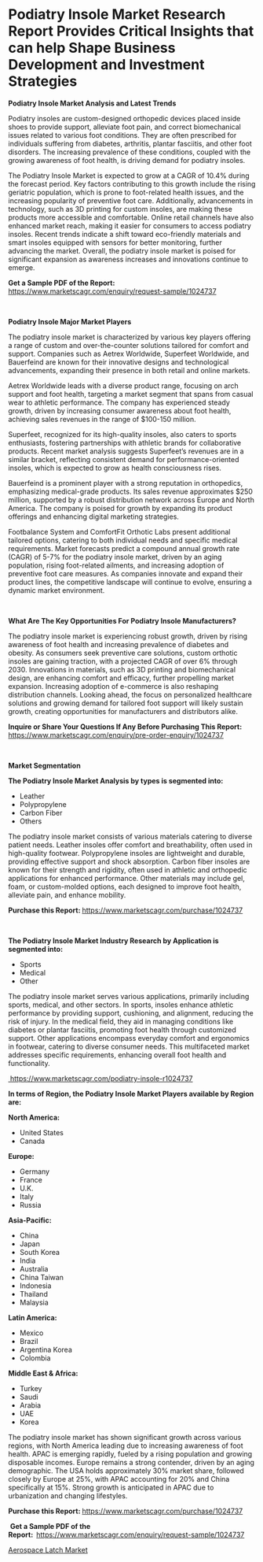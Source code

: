 <p><h1>Podiatry Insole Market Research Report Provides Critical Insights that can help Shape Business Development and Investment Strategies</h1></p><p><strong>Podiatry Insole Market Analysis and Latest Trends</strong></p>
<p><p>Podiatry insoles are custom-designed orthopedic devices placed inside shoes to provide support, alleviate foot pain, and correct biomechanical issues related to various foot conditions. They are often prescribed for individuals suffering from diabetes, arthritis, plantar fasciitis, and other foot disorders. The increasing prevalence of these conditions, coupled with the growing awareness of foot health, is driving demand for podiatry insoles.</p><p>The Podiatry Insole Market is expected to grow at a CAGR of 10.4% during the forecast period. Key factors contributing to this growth include the rising geriatric population, which is prone to foot-related health issues, and the increasing popularity of preventive foot care. Additionally, advancements in technology, such as 3D printing for custom insoles, are making these products more accessible and comfortable. Online retail channels have also enhanced market reach, making it easier for consumers to access podiatry insoles. Recent trends indicate a shift toward eco-friendly materials and smart insoles equipped with sensors for better monitoring, further advancing the market. Overall, the podiatry insole market is poised for significant expansion as awareness increases and innovations continue to emerge.</p></p>
<p><strong>Get a Sample PDF of the Report:&nbsp;</strong> <a href="https://www.marketscagr.com/enquiry/request-sample/1024737?utm_campaign=1944&utm_medium=2&utm_source=Github&utm_content=ia&utm_term=06032025&utm_id=podiatry-insole">https://www.marketscagr.com/enquiry/request-sample/1024737</a></p>
<p>&nbsp;</p>
<p><strong>Podiatry Insole Major Market Players</strong></p>
<p><p>The podiatry insole market is characterized by various key players offering a range of custom and over-the-counter solutions tailored for comfort and support. Companies such as Aetrex Worldwide, Superfeet Worldwide, and Bauerfeind are known for their innovative designs and technological advancements, expanding their presence in both retail and online markets. </p><p>Aetrex Worldwide leads with a diverse product range, focusing on arch support and foot health, targeting a market segment that spans from casual wear to athletic performance. The company has experienced steady growth, driven by increasing consumer awareness about foot health, achieving sales revenues in the range of $100-150 million.</p><p>Superfeet, recognized for its high-quality insoles, also caters to sports enthusiasts, fostering partnerships with athletic brands for collaborative products. Recent market analysis suggests Superfeet’s revenues are in a similar bracket, reflecting consistent demand for performance-oriented insoles, which is expected to grow as health consciousness rises.</p><p>Bauerfeind is a prominent player with a strong reputation in orthopedics, emphasizing medical-grade products. Its sales revenue approximates $250 million, supported by a robust distribution network across Europe and North America. The company is poised for growth by expanding its product offerings and enhancing digital marketing strategies.</p><p>Footbalance System and ComfortFit Orthotic Labs present additional tailored options, catering to both individual needs and specific medical requirements. Market forecasts predict a compound annual growth rate (CAGR) of 5-7% for the podiatry insole market, driven by an aging population, rising foot-related ailments, and increasing adoption of preventive foot care measures. As companies innovate and expand their product lines, the competitive landscape will continue to evolve, ensuring a dynamic market environment.</p></p>
<p>&nbsp;</p>
<p><strong>What Are The Key Opportunities For Podiatry Insole Manufacturers?</strong></p>
<p><p>The podiatry insole market is experiencing robust growth, driven by rising awareness of foot health and increasing prevalence of diabetes and obesity. As consumers seek preventive care solutions, custom orthotic insoles are gaining traction, with a projected CAGR of over 6% through 2030. Innovations in materials, such as 3D printing and biomechanical design, are enhancing comfort and efficacy, further propelling market expansion. Increasing adoption of e-commerce is also reshaping distribution channels. Looking ahead, the focus on personalized healthcare solutions and growing demand for tailored foot support will likely sustain growth, creating opportunities for manufacturers and distributors alike.</p></p>
<p><strong>Inquire or Share Your Questions If Any Before Purchasing This Report:</strong> <a href="https://www.marketscagr.com/enquiry/pre-order-enquiry/1024737?utm_campaign=1944&utm_medium=2&utm_source=Github&utm_content=ia&utm_term=06032025&utm_id=podiatry-insole">https://www.marketscagr.com/enquiry/pre-order-enquiry/1024737</a></p>
<p>&nbsp;</p>
<p><strong>Market Segmentation</strong></p>
<p><strong>The Podiatry Insole Market Analysis by types is segmented into:</strong></p>
<p><ul><li>Leather</li><li>Polypropylene</li><li>Carbon Fiber</li><li>Others</li></ul></p>
<p><p>The podiatry insole market consists of various materials catering to diverse patient needs. Leather insoles offer comfort and breathability, often used in high-quality footwear. Polypropylene insoles are lightweight and durable, providing effective support and shock absorption. Carbon fiber insoles are known for their strength and rigidity, often used in athletic and orthopedic applications for enhanced performance. Other materials may include gel, foam, or custom-molded options, each designed to improve foot health, alleviate pain, and enhance mobility.</p></p>
<p><strong>Purchase this Report:&nbsp;</strong><a href="https://www.marketscagr.com/purchase/1024737?utm_campaign=1944&utm_medium=2&utm_source=Github&utm_content=ia&utm_term=06032025&utm_id=podiatry-insole">https://www.marketscagr.com/purchase/1024737</a></p>
<p>&nbsp;</p>
<p><strong>The Podiatry Insole Market Industry Research by Application is segmented into:</strong></p>
<p><ul><li>Sports</li><li>Medical</li><li>Other</li></ul></p>
<p><p>The podiatry insole market serves various applications, primarily including sports, medical, and other sectors. In sports, insoles enhance athletic performance by providing support, cushioning, and alignment, reducing the risk of injury. In the medical field, they aid in managing conditions like diabetes or plantar fasciitis, promoting foot health through customized support. Other applications encompass everyday comfort and ergonomics in footwear, catering to diverse consumer needs. This multifaceted market addresses specific requirements, enhancing overall foot health and functionality.</p></p>
<p><a href="https://www.marketscagr.com/podiatry-insole-r1024737?utm_campaign=1944&utm_medium=2&utm_source=Github&utm_content=ia&utm_term=06032025&utm_id=podiatry-insole">&nbsp;https://www.marketscagr.com/podiatry-insole-r1024737</a></p>
<p><strong>In terms of Region, the Podiatry Insole Market Players available by Region are:</strong></p>
<p>
    <p> <strong> North America: </strong>
        <ul>
            <li>United States</li>
            <li>Canada</li>
        </ul>
        </p> 
    <p> <strong> Europe: </strong>
        <ul>
            <li>Germany</li>
            <li>France</li>
            <li>U.K.</li>
            <li>Italy</li>
            <li>Russia</li>
        </ul>
        </p> 
    <p> <strong> Asia-Pacific: </strong>
        <ul>
            <li>China</li>
            <li>Japan</li>
            <li>South Korea</li>
            <li>India</li>
            <li>Australia</li>
            <li>China Taiwan</li>
            <li>Indonesia</li>
            <li>Thailand</li>
            <li>Malaysia</li>
        </ul>
        </p> 
    <p> <strong> Latin America: </strong>
        <ul>
            <li>Mexico</li>
            <li>Brazil</li>
            <li>Argentina Korea</li>
            <li>Colombia</li>
        </ul>
        </p> 
    <p> <strong> Middle East & Africa: </strong>
        <ul>
            <li>Turkey</li>
            <li>Saudi</li>
            <li>Arabia</li>
            <li>UAE</li>
            <li>Korea</li>
        </ul>
    </p>
    </p>
<p><p>The podiatry insole market has shown significant growth across various regions, with North America leading due to increasing awareness of foot health. APAC is emerging rapidly, fueled by a rising population and growing disposable incomes. Europe remains a strong contender, driven by an aging demographic. The USA holds approximately 30% market share, followed closely by Europe at 25%, with APAC accounting for 20% and China specifically at 15%. Strong growth is anticipated in APAC due to urbanization and changing lifestyles.</p></p>
<p><strong>Purchase this Report: </strong><a href="https://www.marketscagr.com/purchase/1024737?utm_campaign=1944&utm_medium=2&utm_source=Github&utm_content=ia&utm_term=06032025&utm_id=podiatry-insole">https://www.marketscagr.com/purchase/1024737</a></p>
<p>&nbsp;<strong>Get a Sample PDF of the Report:&nbsp;&nbsp;</strong><a href="https://www.marketscagr.com/enquiry/request-sample/1024737?utm_campaign=1944&utm_medium=2&utm_source=Github&utm_content=ia&utm_term=06032025&utm_id=podiatry-insole">https://www.marketscagr.com/enquiry/request-sample/1024737</a></p>
<p><strong></strong></p>
<p><p><a href="https://github.com/Chiragrp22/Market-Research-Report-List-7/blob/main/aerospace-latch-market.md?utm_campaign=1944&utm_medium=2&utm_source=Github&utm_content=ia&utm_term=06032025&utm_id=podiatry-insole">Aerospace Latch Market</a></p></p>